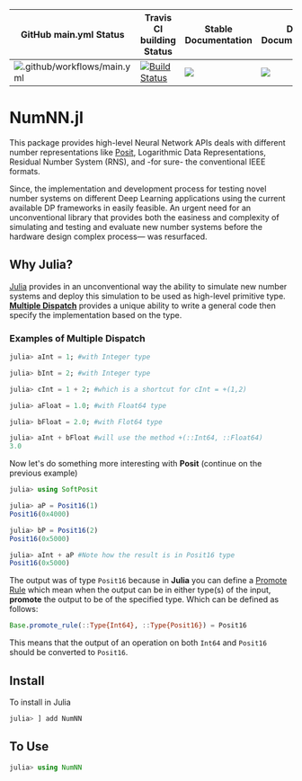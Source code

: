 GitHub main.yml Status | Travis CI building Status | Stable Documentation | Dev Documentation
----------|-----------|----------|-----------
![.github/workflows/main.yml](https://github.com/MohHizzani/NumNN.jl/workflows/.github/workflows/main.yml/badge.svg) | [![Build Status](https://travis-ci.com/MohHizzani/NumNN.jl.svg?branch=master)](https://travis-ci.com/MohHizzani/NumNN.jl) | [![](https://img.shields.io/badge/docs-stable-blue.svg)](https://mohhizzani.github.io/NumNN.jl/stable) | [![](https://img.shields.io/badge/docs-dev-blue.svg)](https://mohhizzani.github.io/NumNN.jl/dev)

# NumNN.jl

This package provides high-level Neural Network APIs deals with different number representations like [Posit][1], Logarithmic Data Representations, Residual Number System (RNS), and -for sure- the conventional IEEE formats.

Since, the implementation and development process for testing novel number systems on different Deep Learning applications using the current available DP frameworks in easily feasible. An urgent need for an unconventional library that provides both the easiness and complexity of simulating and testing and evaluate new number systems before the hardware design complex process— was resurfaced.



## Why Julia?

[Julia][2] provides in an unconventional way the ability to simulate new number systems and deploy this simulation to be used as high-level primitive type. **[Multiple Dispatch][3]** provides a unique ability to write a general code then specify the implementation based on the type.

### Examples of Multiple Dispatch

```julia
julia> aInt = 1; #with Integer type

julia> bInt = 2; #with Integer type

julia> cInt = 1 + 2; #which is a shortcut for cInt = +(1,2)

julia> aFloat = 1.0; #with Float64 type

julia> bFloat = 2.0; #with Flot64 type

julia> aInt + bFloat #will use the method +(::Int64, ::Float64)
3.0
```

Now let's do something more interesting with **Posit** (continue on the previous example)

```julia
julia> using SoftPosit

julia> aP = Posit16(1)
Posit16(0x4000)

julia> bP = Posit16(2)
Posit16(0x5000)

julia> aInt + aP #Note how the result is in Posit16 type
Posit16(0x5000)
```

The output was of type `Posit16` because in **Julia** you can define a [Promote Rule][4] which mean when the output can be in either type(s) of the input, **promote** the output to be of the specified type. Which can be defined as follows:

```julia
Base.promote_rule(::Type{Int64}, ::Type{Posit16}) = Posit16
```

This means that the output of an operation on both `Int64` and `Posit16` should be converted to `Posit16`.


## Install

To install in Julia

```julia
julia> ] add NumNN
```
## To Use

```julia
julia> using NumNN
```


[1]: <https://superfri.org/superfri/article/view/137> "Beating Floating Point at its Own Game: Posit Arithmetic"
[2]: <julialang.org> "Julia Language"
[3]: <https://docs.julialang.org/en/v1/manual/methods/> "Julia Multiple Dispatch"
[4]: <https://docs.julialang.org/en/v1/manual/conversion-and-promotion/#Promotion-1> "Juila Promotion"
